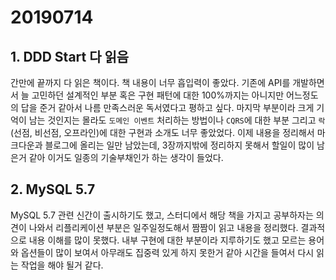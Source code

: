 # 20190714
## 1. DDD Start 다 읽음
간만에 끝까지 다 읽은 책이다. 책 내용이 너무 흡입력이 좋았다. 기존에 API를 개발하면서 늘 고민하던 설계적인 부분 혹은 구현 패턴에 대한 100%까지는 아니지만 어느정도의 답을 준거 같아서 나름 만족스러운 독서였다고 평하고 싶다. 마지막 부분이라 크게 기억이 남는 것인지는 몰라도 `도메인 이벤트` 처리하는 방법이나 `CQRS`에 대한 부분 그리고 `락`(선점, 비선점, 오프라인)에 대한 구현과 소개도 너무 좋았었다. 이제 내용을 정리해서 마크다운과 블로그에 올리는 일만 남았는데, 3장까지밖에 정리하지 못해서 할일이 많이 남은거 같아 이거도 일종의 기술부채인가 하는 생각이 들었다.

## 2. MySQL 5.7
MySQL 5.7 관련 신간이 출시하기도 했고, 스터디에서 해당 책을 가지고 공부하자는 의견이 나와서 리플리케이션 부분은 일주일정도해서 짬짬이 읽고 내용을 정리했다. 결과적으로 내용 이해를 많이 못했다. 내부 구현에 대한 부분이라 지루하기도 했고 모르는 용어와 옵션들이 많이 보여서 아무래도 집중력 있게 하지 못한거 같아 시간을 들여서 다시 읽는 작업을 해야 될거 같다.
